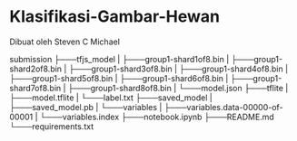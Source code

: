 # Klasifikasi-Gambar-Hewan
Dibuat oleh Steven C Michael

submission
├───tfjs_model
| ├───group1-shard1of8.bin
| ├───group1-shard2of8.bin
| ├───group1-shard3of8.bin
| ├───group1-shard4of8.bin
| ├───group1-shard5of8.bin
| ├───group1-shard6of8.bin
| ├───group1-shard7of8.bin
| ├───group1-shard8of8.bin
| └───model.json
├───tflite
| ├───model.tflite
| └───label.txt
├───saved_model
| ├───saved_model.pb
| └───variables
| ├───variables.data-00000-of-00001
| └───variables.index
├───notebook.ipynb
├───README.md
└───requirements.txt
